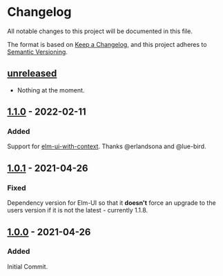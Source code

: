 # Changelog

All notable changes to this project will be documented in this file.

The format is based on [Keep a Changelog](https://keepachangelog.com/en/1.0.0/), and this project adheres to [Semantic Versioning](https://semver.org/spec/v2.0.0.html).

## [unreleased]

- Nothing at the moment.

## [1.1.0] - 2022-02-11

### Added 

Support for [elm-ui-with-context](https://package.elm-lang.org/packages/miniBill/elm-ui-with-context/latest). Thanks @erlandsona and @lue-bird.

## [1.0.1] - 2021-04-26

### Fixed

Dependency version for Elm-UI so that it **doesn't** force an upgrade to the users version if it is not the latest - currently 1.1.8.

## [1.0.0] - 2021-04-26

### Added

Initial Commit.

[unreleased]: https://github.com/phollyer/elm-cursor/compare/1.1.0...HEAD
[1.1.0]: https://github.com/phollyer/elm-cursor/compare/1.0.1...1.1.0
[1.0.1]: https://github.com/phollyer/elm-cursor/compare/1.0.0...1.0.1
[1.0.0]: https://github.com/phollyer/elm-cursor/releases/tag/1.0.0
